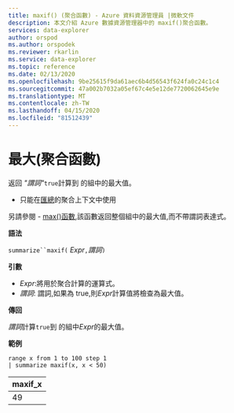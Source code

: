 ```yaml
---
title: maxif() (聚合函數) - Azure 資料資源管理員 |微軟文件
description: 本文介紹 Azure 數據資源管理器中的 maxif()聚合函數。
services: data-explorer
author: orspod
ms.author: orspodek
ms.reviewer: rkarlin
ms.service: data-explorer
ms.topic: reference
ms.date: 02/13/2020
ms.openlocfilehash: 9be25615f9da61aec6b4d56543f624fa0c24c1c4
ms.sourcegitcommit: 47a002b7032a05ef67c4e5e12de7720062645e9e
ms.translationtype: MT
ms.contentlocale: zh-TW
ms.lasthandoff: 04/15/2020
ms.locfileid: "81512439"
---
```

# <a name="maxif-aggregation-function"></a>最大(聚合函數)

返回 *"謂詞"*`true`計算到 的組中的最大值。

* 只能在[匯總](summarizeoperator.md)的聚合上下文中使用

另請參閱 - [max()函數](max-aggfunction.md),該函數返回整個組中的最大值,而不帶謂詞表達式。

**語法**

`summarize``maxif(` *Expr*`,`*謂詞*`)`

**引數**

* *Expr*:將用於聚合計算的運算式。 
* *謂詞*: 謂詞,如果為 true,則*Expr*計算值將檢查為最大值。

**傳回**

*謂詞*計算`true`到 的組中*Expr*的最大值。

**範例**

```kusto
range x from 1 to 100 step 1
| summarize maxif(x, x < 50)
```

|maxif_x|
|---|
|49|